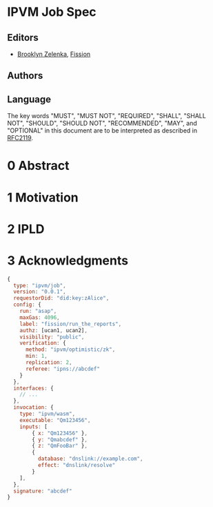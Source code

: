 # IPVM Job Spec

## Editors

* [Brooklyn Zelenka](https://github.com/expede), [Fission](https://fission.codes)

## Authors
    
## Language

The key words "MUST", "MUST NOT", "REQUIRED", "SHALL", "SHALL NOT", "SHOULD", "SHOULD NOT", "RECOMMENDED", "MAY", and "OPTIONAL" in this document are to be interpreted as described in [RFC2119](https://datatracker.ietf.org/doc/html/rfc2119).

# 0 Abstract


# 1 Motivation



# 2 IPLD


# 3 Acknowledgments





``` js
{
  type: "ipvm/job",
  version: "0.0.1",
  requestorDid: "did:key:zAlice",
  config: {
    run: "asap",
    maxGas: 4096,
    label: "fission/run_the_reports",
    authz: [ucan1, ucan2],
    visibility: "public",
    verification: {
      method: "ipvm/optimistic/zk",
      min: 1,
      replication: 2,
      referee: "ipns://abcdef"
    }
  },
  interfaces: {
    // ...
  },
  invocation: {
    type: "ipvm/wasm",
    executable: "Qm123456",
    inputs: [
        { x: "Qm123456" },
        { y: "Qmabcdef" },
        { z: "QmFooBar" },
        { 
          database: "dnslink://example.com",
          effect: "dnslink/resolve" 
        }
    ],
  },
  signature: "abcdef"
}
```
